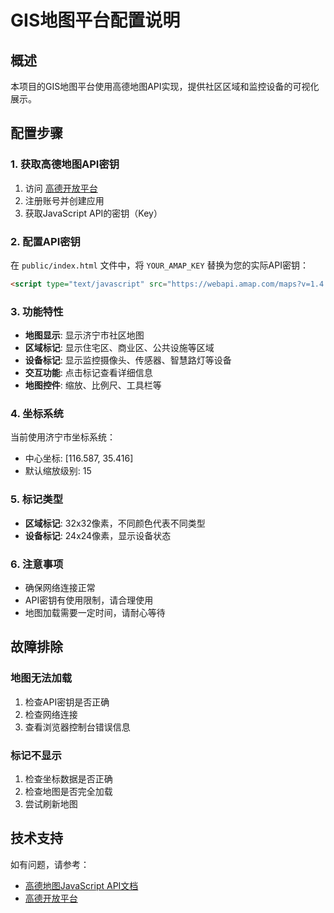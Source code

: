 # GIS地图平台配置说明

## 概述
本项目的GIS地图平台使用高德地图API实现，提供社区区域和监控设备的可视化展示。

## 配置步骤

### 1. 获取高德地图API密钥
1. 访问 [高德开放平台](https://lbs.amap.com/)
2. 注册账号并创建应用
3. 获取JavaScript API的密钥（Key）

### 2. 配置API密钥
在 `public/index.html` 文件中，将 `YOUR_AMAP_KEY` 替换为您的实际API密钥：

```html
<script type="text/javascript" src="https://webapi.amap.com/maps?v=1.4.15&key=YOUR_AMAP_KEY"></script>
```

### 3. 功能特性
- **地图显示**: 显示济宁市社区地图
- **区域标记**: 显示住宅区、商业区、公共设施等区域
- **设备标记**: 显示监控摄像头、传感器、智慧路灯等设备
- **交互功能**: 点击标记查看详细信息
- **地图控件**: 缩放、比例尺、工具栏等

### 4. 坐标系统
当前使用济宁市坐标系统：
- 中心坐标: [116.587, 35.416]
- 默认缩放级别: 15

### 5. 标记类型
- **区域标记**: 32x32像素，不同颜色代表不同类型
- **设备标记**: 24x24像素，显示设备状态

### 6. 注意事项
- 确保网络连接正常
- API密钥有使用限制，请合理使用
- 地图加载需要一定时间，请耐心等待

## 故障排除

### 地图无法加载
1. 检查API密钥是否正确
2. 检查网络连接
3. 查看浏览器控制台错误信息

### 标记不显示
1. 检查坐标数据是否正确
2. 检查地图是否完全加载
3. 尝试刷新地图

## 技术支持
如有问题，请参考：
- [高德地图JavaScript API文档](https://lbs.amap.com/api/javascript-api/summary)
- [高德开放平台](https://lbs.amap.com/)

